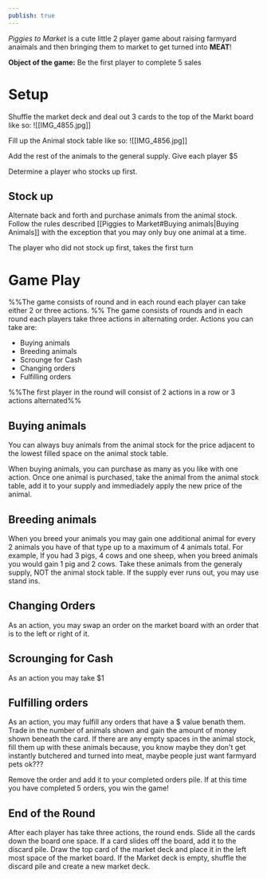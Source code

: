 ```yaml
---
publish: true
---
```

*Piggies to Market* is a cute little 2 player game about raising farmyard anaimals and then bringing them to market to get turned into **MEAT**!

**Object of the game:** Be the first player to complete 5 sales

# Setup
Shuffle the market deck and deal out 3 cards to the top of the Markt board like so:
![[IMG_4855.jpg]]

Fill up the Animal stock table like so:
![[IMG_4856.jpg]]

Add the rest of the animals to the general supply.
Give each player $5

Determine a player who stocks up first.

## Stock up
Alternate back and forth and purchase animals from the animal stock. Follow the rules described [[Piggies to Market#Buying animals|Buying Animals]] with the exception that you may only buy one animal at a time.

The player who did not stock up first, takes the first turn

# Game Play
%%The game consists of round and in each round each player can take either 2 or three actions. %%
The game consists of rounds and in each round each players take three actions in alternating order. 
Actions you can take are:
- Buying animals
- Breeding animals
- Scrounge for Cash
- Changing orders
- Fulfilling orders

%%The first player in the round will consist of 2 actions in a row or 3 actions alternated%%

## Buying animals
You can always buy animals from the animal stock for the price adjacent to the lowest filled space on the animal stock table. 

When buying animals, you can purchase as many as you like with one action. Once one animal is purchased, take the animal from the animal stock table, add it to your supply and immediadely apply the new price of the animal. 

## Breeding animals
When you breed your animals you may gain one additional animal for every 2 animals you have of that type up to a maximum of 4 animals total. For example, If you had 3 pigs, 4 cows and one sheep, when you breed animals you would gain 1 pig and 2 cows. Take these animals from the generaly supply, NOT the animal stock table. If the supply ever runs out, you may use stand ins.

## Changing Orders
As an action, you may swap an order on the market board with an order that is to the left or right of it.

## Scrounging for Cash
As an action you may take $1

## Fulfilling orders
As an action, you may fulfill any orders that have a $ value benath them. Trade in the number of animals shown and gain the amount of money shown beneath the card. If there are any empty spaces in the animal stock, fill them up with these animals because, you know maybe they don't get instantly butchered and turned into meat, maybe people just want farmyard pets ok???

Remove the order and add it to your completed orders pile. If at this time you have completed 5 orders, you win the game!

## End of the Round
After each player has take three actions, the round ends. Slide all the cards down the board one space. If a card slides off the board, add it to the discard pile. Draw the top card of the market deck and place it in the left most space of the market board. If the Market deck is empty, shuffle the discard pile and create a new market deck.
